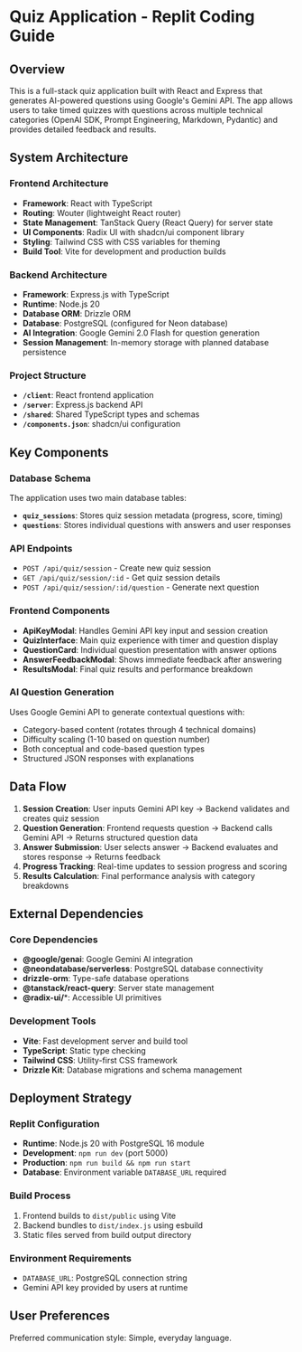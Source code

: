 # Quiz Application - Replit Coding Guide

## Overview

This is a full-stack quiz application built with React and Express that generates AI-powered questions using Google's Gemini API. The app allows users to take timed quizzes with questions across multiple technical categories (OpenAI SDK, Prompt Engineering, Markdown, Pydantic) and provides detailed feedback and results.

## System Architecture

### Frontend Architecture
- **Framework**: React with TypeScript
- **Routing**: Wouter (lightweight React router)
- **State Management**: TanStack Query (React Query) for server state
- **UI Components**: Radix UI with shadcn/ui component library
- **Styling**: Tailwind CSS with CSS variables for theming
- **Build Tool**: Vite for development and production builds

### Backend Architecture
- **Framework**: Express.js with TypeScript
- **Runtime**: Node.js 20
- **Database ORM**: Drizzle ORM
- **Database**: PostgreSQL (configured for Neon database)
- **AI Integration**: Google Gemini 2.0 Flash for question generation
- **Session Management**: In-memory storage with planned database persistence

### Project Structure
- **`/client`**: React frontend application
- **`/server`**: Express.js backend API
- **`/shared`**: Shared TypeScript types and schemas
- **`/components.json`**: shadcn/ui configuration

## Key Components

### Database Schema
The application uses two main database tables:
- **`quiz_sessions`**: Stores quiz session metadata (progress, score, timing)
- **`questions`**: Stores individual questions with answers and user responses

### API Endpoints
- `POST /api/quiz/session` - Create new quiz session
- `GET /api/quiz/session/:id` - Get quiz session details
- `POST /api/quiz/session/:id/question` - Generate next question

### Frontend Components
- **ApiKeyModal**: Handles Gemini API key input and session creation
- **QuizInterface**: Main quiz experience with timer and question display
- **QuestionCard**: Individual question presentation with answer options
- **AnswerFeedbackModal**: Shows immediate feedback after answering
- **ResultsModal**: Final quiz results and performance breakdown

### AI Question Generation
Uses Google Gemini API to generate contextual questions with:
- Category-based content (rotates through 4 technical domains)
- Difficulty scaling (1-10 based on question number)
- Both conceptual and code-based question types
- Structured JSON responses with explanations

## Data Flow

1. **Session Creation**: User inputs Gemini API key → Backend validates and creates quiz session
2. **Question Generation**: Frontend requests question → Backend calls Gemini API → Returns structured question data
3. **Answer Submission**: User selects answer → Backend evaluates and stores response → Returns feedback
4. **Progress Tracking**: Real-time updates to session progress and scoring
5. **Results Calculation**: Final performance analysis with category breakdowns

## External Dependencies

### Core Dependencies
- **@google/genai**: Google Gemini AI integration
- **@neondatabase/serverless**: PostgreSQL database connectivity
- **drizzle-orm**: Type-safe database operations
- **@tanstack/react-query**: Server state management
- **@radix-ui/***: Accessible UI primitives

### Development Tools
- **Vite**: Fast development server and build tool
- **TypeScript**: Static type checking
- **Tailwind CSS**: Utility-first CSS framework
- **Drizzle Kit**: Database migrations and schema management

## Deployment Strategy

### Replit Configuration
- **Runtime**: Node.js 20 with PostgreSQL 16 module
- **Development**: `npm run dev` (port 5000)
- **Production**: `npm run build && npm run start`
- **Database**: Environment variable `DATABASE_URL` required

### Build Process
1. Frontend builds to `dist/public` using Vite
2. Backend bundles to `dist/index.js` using esbuild
3. Static files served from build output directory

### Environment Requirements
- `DATABASE_URL`: PostgreSQL connection string
- Gemini API key provided by users at runtime

## User Preferences
Preferred communication style: Simple, everyday language.

